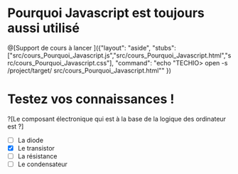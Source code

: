 # Pourquoi Javascript est toujours aussi utilisé

@[Support de cours à lancer ]({"layout": "aside", "stubs": ["src/cours_Pourquoi_Javascript.js","src/cours_Pourquoi_Javascript.html","src/cours_Pourquoi_Javascript.css"], "command": "echo \"TECHIO> open -s /project/target/ src/cours_Pourquoi_Javascript.html\"" })


# Testez vos connaissances !

?[Le composant électronique qui est à la base de la logique des ordinateur est ?]
-[ ] La diode
-[X] Le transistor
-[ ] La résistance
-[ ] Le condensateur
